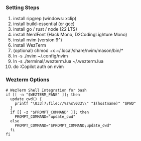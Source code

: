 ### Setting Steps
1. install ripgrep (windows: xclip)
2. install build-essential (or gcc)
3. install go / rust / node (22 LTS)
4. install NerdFont (Hack Mono, D2CodingLighture Mono)
5. install nvim (version 9^)
6. install WezTerm
7. (optional) chmod +x ~/.local/share/nvim/mason/bin/*
8. ln -s ./nvim ~/.config/nvim
9. ln -s ./terminal/.wezterm.lua ~/.wezterm.lua
10. do :Copilot auth on nvim

### Wezterm Options
```
# WezTerm Shell Integration for bash
if [[ -n "$WEZTERM_PANE" ]]; then
  update_cwd() {
    printf "\033]7;file://%s%s\033\\" "$(hostname)" "$PWD"
  }
  if [[ -z "$PROMPT_COMMAND" ]]; then
    PROMPT_COMMAND="update_cwd"
  else
    PROMPT_COMMAND="$PROMPT_COMMAND;update_cwd"
  fi
fi
```
